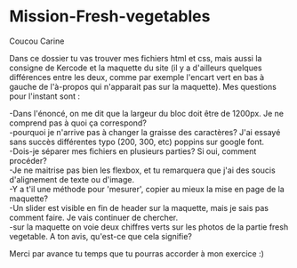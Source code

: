 # Mission-Fresh-vegetables

Coucou Carine

Dans ce dossier tu vas trouver mes fichiers html et css, mais aussi la consigne de Kercode et la maquette du site (il y a d'ailleurs quelques différences entre les deux, comme par exemple l'encart vert en bas à gauche de l'à-propos qui n'apparait pas sur la maquette).
Mes questions pour l'instant sont :

-Dans l'énoncé, on me dit que la largeur du bloc doit être de 1200px. Je ne comprend pas à quoi ça correspond? <br>
-pourquoi je n'arrive pas à changer la graisse des caractères? J'ai essayé sans succès  différentes typo (200, 300, etc) poppins sur google font. <br>
-Dois-je séparer mes fichiers en plusieurs parties? Si oui, comment procéder?<br>
-Je ne maitrise pas bien les flexbox, et tu remarquera que j'ai des soucis d'alignement de texte ou d'image.<br>
-Y a t'il une méthode pour 'mesurer', copier au mieux la mise en page de la maquette?<br>
-Un slider est visible en fin de header sur la maquette, mais je sais pas comment faire. Je vais continuer de chercher.<br>
-sur la maquette on voie deux chiffres verts sur les photos de la partie fresh vegetable. A ton avis, qu'est-ce que cela signifie?<br>

Merci par avance tu temps que tu pourras accorder à mon exercice :)
